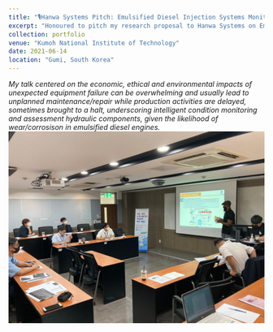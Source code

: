 ```yaml
---
title: "🎙️Hanwa Systems Pitch: Emulsified Diesel Injection Systems Monitoring"
excerpt: "Honoured to pitch my research proposal to Hanwa Systems on Emulsified Diesel Injection Systems Monitoring using intelligent PHM frameworks"
collection: portfolio
venue: "Kumoh National Institute of Technology"
date: 2021-06-14
location: "Gumi, South Korea"
---
```


*My talk centered on the economic,  ethical  and  environmental  impacts  of  unexpected  equipment failure  can  be  overwhelming  and  usually  lead  to  unplanned  maintenance/repair while production activities are delayed, sometimes brought to a halt, underscoring intelligent condition monitoring and assessment hydraulic components, given the likelihood of wear/corrosison in emulsified diesel engines.*
<br/><img src='/images/hanwa.jpg'> 

<!-- --Read <a href="https://zenodo.org/records/7319284">Ugochukwu Akpudo's Provocation Statement</a>

--Read <a href="https://zenodo.org/records/7324817">Jude Dzvela Kong's Provocation Statement</a>

--Read <a href="https://zenodo.org/records/7323467">Jake Okechukwu Effoduh's Provocation Statement</a> -->

